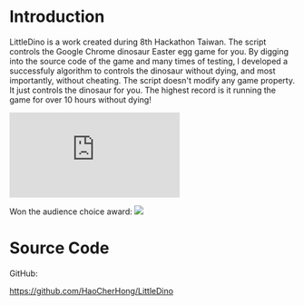# Introduction

LittleDino is a work created during 8th Hackathon Taiwan. The script controls the Google Chrome dinosaur Easter egg game for you. By digging into the source code of the game and many times of testing, I developed a successfuly algorithm to controls the dinosaur without dying, and most importantly, without cheating. The script doesn't modify any game property. It just controls the dinosaur for you. The highest record is it running the game for over 10 hours without dying!


<iframe class="youtube" src="https://www.youtube.com/embed/T82g-VHqXh4 " frameborder="0" allow="accelerometer; autoplay; encrypted-media; gyroscope; picture-in-picture" allowfullscreen></iframe>

Won the audience choice award:
![](/images/image21.jpeg)

# Source Code

GitHub:

https://github.com/HaoCherHong/LittleDino